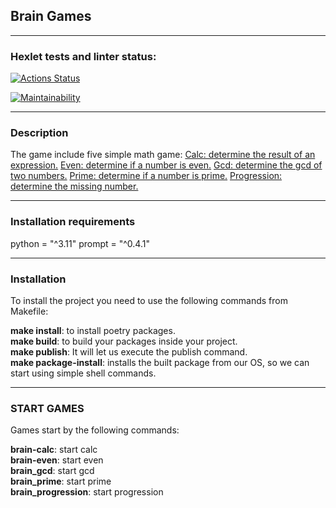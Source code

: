 ## Brain Games
___

### Hexlet tests and linter status:
[![Actions Status](https://github.com/DyakonovVitaliy/python-project-49/workflows/hexlet-check/badge.svg)](https://github.com/DyakonovVitaliy/python-project-49/actions)

[![Maintainability](https://api.codeclimate.com/v1/badges/0a1af83ff73b41fdfabb/maintainability)](https://codeclimate.com/github/DyakonovVitaliy/python-project-49/maintainability)
___
### Description
The game include five simple math game:
[Calc: determine the result of an expression.](https://asciinema.org/a/yXE2WUaX2gtKIoZQ5nVrWtHeQ)
[Even: determine if a number is even.](https://asciinema.org/a/oXXvXQcq6e6x64IavDqAY6aOh)
[Gcd: determine the gcd of two numbers.](https://asciinema.org/a/TYIRF8d0WbIgSmpQiPrPiat0f)
[Prime: determine if a number is prime.](https://asciinema.org/a/IWxUvp1ArlJN23Q4rdD0gnqOz)
[Progression: determine the missing number.](https://asciinema.org/a/JiJ3RI9fj4hDmxLQKjnDeIK5Z)
___
### Installation requirements
python = "^3.11"
prompt = "^0.4.1"
___
### Installation
To install the project you need to use the following commands from Makefile:  

__make install__: to install poetry packages.   
__make build__: to build your packages inside your project.   
__make publish__: It will let us execute the publish command.  
__make package-install__: installs the built package from our OS, so we can start using simple shell commands.  
___
### START GAMES
Games start by the following commands:  

__brain-calc__: start calc  
__brain-even__: start even  
__brain_gcd__: start gcd  
__brain_prime__: start prime  
__brain_progression__: start progression   

